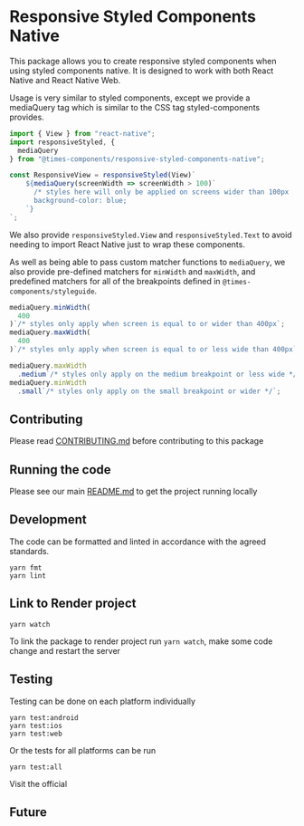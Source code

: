 # Responsive Styled Components Native

This package allows you to create responsive styled components when using
styled components native. It is designed to work with both React Native and React
Native Web.

Usage is very similar to styled components, except we provide a
mediaQuery tag which is similar to the CSS tag styled-components provides.

```js
import { View } from "react-native";
import responsiveStyled, {
  mediaQuery
} from "@times-components/responsive-styled-components-native";

const ResponsiveView = responsiveStyled(View)`
    ${mediaQuery(screenWidth => screenWidth > 100)`
      /* styles here will only be applied on screens wider than 100px
      background-color: blue;
    `}
`;
```

We also provide `responsiveStyled.View` and `responsiveStyled.Text` to avoid needing
to import React Native just to wrap these components.

As well as being able to pass custom matcher functions to `mediaQuery`, we also
provide pre-defined matchers for `minWidth` and `maxWidth`, and predefined matchers
for all of the breakpoints defined in `@times-components/styleguide`.

```js
mediaQuery.minWidth(
  400
)`/* styles only apply when screen is equal to or wider than 400px`;
mediaQuery.maxWidth(
  400
)`/* styles only apply when screen is equal to or less wide than 400px`;

mediaQuery.maxWidth
  .medium`/* styles only apply on the medium breakpoint or less wide */`;
mediaQuery.minWidth
  .small`/* styles only apply on the small breakpoint or wider */`;
```

## Contributing

Please read [CONTRIBUTING.md](./CONTRIBUTING.md) before contributing to this
package

## Running the code

Please see our main [README.md](../README.md) to get the project running locally

## Development

The code can be formatted and linted in accordance with the agreed standards.

```
yarn fmt
yarn lint
```

## Link to Render project

```
yarn watch
```

To link the package to render project run `yarn watch`, make some code change and restart the server

## Testing

Testing can be done on each platform individually

```
yarn test:android
yarn test:ios
yarn test:web
```

Or the tests for all platforms can be run

```
yarn test:all
```

Visit the official

<!-- Add the storybook link here. -->

## Future

<!-- Add details of future development here. -->
